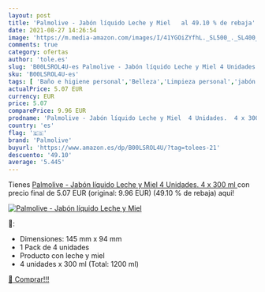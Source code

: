 ```yaml
---
layout: post
title: 'Palmolive - Jabón líquido Leche y Miel   al 49.10 % de rebaja'
date: 2021-08-27 14:26:54
image: 'https://m.media-amazon.com/images/I/41YGOiZYfhL._SL500_._SL400_.jpg'
comments: true
category: ofertas
author: 'tole.es'
slug: 'B00LSROL4U-es Palmolive - Jabón líquido Leche y Miel 4 Unidades. 4 x 300 ml'
sku: 'B00LSROL4U-es'
tags: [ 'Baño e higiene personal','Belleza','Limpieza personal','jabón','palmolive', ]
actualPrice: 5.07 EUR
currency: EUR
price: 5.07
comparePrice: 9.96 EUR
prodname: 'Palmolive - Jabón líquido Leche y Miel  4 Unidades.  4 x 300 ml '
country: 'es'
flag: '🇪🇸'
brand: 'Palmolive'
buyurl: 'https://www.amazon.es/dp/B00LSROL4U/?tag=tolees-21'
descuento: '49.10'
average: '5.445'
---
```


Tienes [Palmolive - Jabón líquido Leche y Miel  4 Unidades.  4 x 300 ml ](https://www.amazon.es/dp/B00LSROL4U/?tag=tolees-21) con precio final de  5.07 EUR (original: 9.96 EUR) (49.10 %  de rebaja) aqui!

[![Palmolive - Jabón líquido Leche y Miel  ](https://m.media-amazon.com/images/I/41YGOiZYfhL._SL500_._SL400_.jpg)](https://www.amazon.es/dp/B00LSROL4U/?tag=tolees-21)

🔎:

- Dimensiones: 145 mm x 94 mm
- 1 Pack de 4 unidades
- Producto con leche y miel
- 4 unidades x 300 ml (Total: 1200 ml)

[🛒 Comprar!!!](https://www.amazon.es/dp/B00LSROL4U/?tag=tolees-21)
